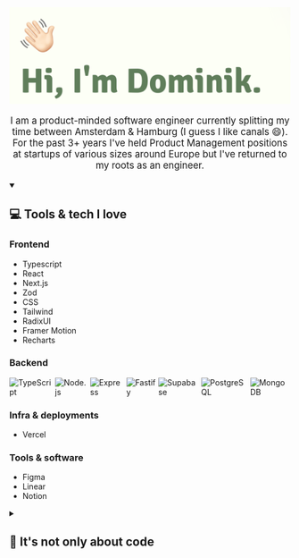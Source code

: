 <p align="center">
  <img src="https://github.com/dominikjessen/dominikjessen/blob/main/public/CoverImage_GH.png" alt="Hi, I'm Dominik" style="pointer-events: none;  cursor: default;" />
</p>

<p align="center" style="font-size: larger;">
  I am a product-minded software engineer currently splitting my time between Amsterdam & Hamburg (I guess I like canals 😄). For the past 3+ years I've held Product Management positions at startups of various sizes around Europe but I've returned to my roots as an engineer.
</p>

<details open>
  <summary><h2>💻 Tools & tech I love</h2></summary>
  <h3>Frontend</h3>
  
  <ul>
    <li>Typescript</li>
    <li>React</li>
    <li>Next.js</li>
    <li>Zod</li>
    <li>CSS</li>
    <li>Tailwind</li>
    <li>RadixUI</li>
    <li>Framer Motion</li>
    <li>Recharts</li>
  </ul>
  
  <h3>Backend</h3>
  <div style="display: flex; gap: 4px;">
    <img src="https://img.shields.io/badge/typescript-%23007ACC.svg?style=for-the-badge&logo=typescript&logoColor=white" alt="TypeScript" />
    <img src="https://img.shields.io/badge/node.js-6DA55F?style=for-the-badge&logo=node.js&logoColor=white" alt="Node.js" />
    <img src="https://img.shields.io/badge/express.js-%23404d59.svg?style=for-the-badge&logo=express&logoColor=%2361DAFB" alt="Express" />
    <img src="https://img.shields.io/badge/fastify-%23000000.svg?style=for-the-badge&logo=fastify&logoColor=white" alt="Fastify" />
    <img src="https://img.shields.io/badge/Supabase-3ECF8E?style=for-the-badge&logo=supabase&logoColor=white" alt="Supabase" />
    <img src="https://img.shields.io/badge/postgres-%23316192.svg?style=for-the-badge&logo=postgresql&logoColor=white" alt="PostgreSQL" />
    <img src="https://img.shields.io/badge/MongoDB-%234ea94b.svg?style=for-the-badge&logo=mongodb&logoColor=white" alt="MongoDB" />
  </div>
  
  <h3>Infra & deployments</h3>
  <ul>
    <li>Vercel</li>
  </ul>
  <h3>Tools & software</h3>
  <ul>
    <li>Figma</li>
    <li>Linear</li>
    <li>Notion</li>
  </ul>

</details>

<details>
  <summary><h2>🤗 It's not only about code</h2></summary>
  <h3>Currently I am...</h3>
  <ul>
    <li>Watching - One Piece Live Action on Netflix</li>
    <li>Playing - Octopath Traveler 2 on Switch</li>
    <li>Listening to - Jungle by Petit Biscuit</li>
    <li>Reading - Project Hail Mary by Andy Weir</li>
    <li>Sipping - 1 cup of coffee a day</li>
  </ul>
</details>
